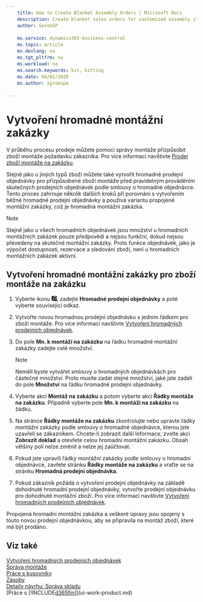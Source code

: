 ```yaml
---
    title: How to Create Blanket Assembly Orders | Microsoft Docs
    description: Create blanket sales orders for customized assembly items before periodically making the actual sales orders according to the blanket order agreement.
    author: SorenGP

    ms.service: dynamics365-business-central
    ms.topic: article
    ms.devlang: na
    ms.tgt_pltfrm: na
    ms.workload: na
    ms.search.keywords: kit, kitting
    ms.date: 04/01/2020
    ms.author: sgroespe

---
```

# Vytvoření hromadné montážní zakázky
V průběhu procesu prodeje můžete pomocí správy montáže přizpůsobit zboží montáže požadavku zákazníka. Pro více informací navštivte [Prodej zboží montáže na zakázku](assembly-how-to-sell-items-assembled-to-order.md).

Stejně jako u jiných typů zboží můžete také vytvořit hromadné prodejní objednávky pro přizpůsobené zboží montáže před pravidelným prováděním skutečných prodejních objednávek podle smlouvy o hromadné objednávce. Tento proces zahrnuje několik dalších kroků při porovnání s vytvořením běžné hromadné prodejní objednávky a používá variantu propojené montážní zakázky, což je hromadná montážní zakázka.

> [!NOTE]
> Stejně jako u všech hromadních objednávek jsou množství u hromadních montážních zakázek pouze předpovědi a nejsou funkční, dokud nejsou převedeny na skutečné montážní zakázky. Proto funkce objednávek, jako je výpočet dostupnosti, rezervace a sledování zboží, není u hromadních montážních zakázek aktivní.

## Vytvoření hromadné montážní zakázky pro zboží montáže na zakázku
1. Vyberte ikonu ![Žárovky, která otevře funkci Řekněte mi](media/ui-search/search_small.png "Řekněte mi, co chcete dělat"), zadejte **Hromadné prodejní objednávky** a poté vyberte související odkaz.
2. Vytvořte novou hromadnou prodejní objednávku s jedním řádkem pro zboží montáže. Pro více informací navštivte [Vytvoření hromadných prodejních objednávek](sales-how-to-create-blanket-sales-orders.md).
3. Do pole **Mn.  k montáži na zakázku** na řádku hromadné montážní zakázky zadejte celé množství.

   > [!NOTE]
   > Neměli byste vytvářet smlouvy o hromadných objednávkách pro částečné množství. Proto musíte zadat stejné množství, jaké jste zadali do pole **Množství** na řádku hromadné prodejní objednávky.

4. Vyberte akci **Montáž na zakázku** a potom vyberte akci **Řádky montáže na zakázku**. Případně vyberte pole **Mn.  k montáži na zakázku** na žádku.
5. Na stránce **Řádky montáže na zakázku** zkontrolujte nebo upravte řádky montážní zakázky podle smlouvy o hromadné objednávce, kterou jste uzavřeli se zákazníkem. Chcete-li zobrazit další informace, zvolte akci **Zobrazit doklad** a otevřete celou hromadní montážní zakázku. Obsah většiny polí nelze změnit a nelze jej zaúčtovat.
6. Pokud jste upravili řádky montážní zakázky podle smlouvy o hromadní objednávce, zavřete stránku **Řádky montáže na zakázku** a vraťte se na stránku **Hromadná prodejní objednávka**.
7. Pokud zákazník požádá o vytvoření prodejní objednávky na základě dohodnuté hromadní prodejní objednávky, vytvořte prodejní objednávku pro dohodnuté montážní zboží. Pro více informací navštivte [Vytvoření hromadných prodejních objednávek](sales-how-to-create-blanket-sales-orders.md).

Propojená hromadní montážní zakázka a veškeré úpravy jsou spojeny s touto novou prodejní objednávkou, aby se připravila na montáž zboží, které má být prodáno.

## Viz také
[Vytvoření hromadných prodejních objednávek](sales-how-to-create-blanket-sales-orders.md)  
[Správa montáže](assembly-assemble-items.md)  
[Práce s kusovníky](inventory-how-work-BOMs.md)  
[Zásoby](inventory-manage-inventory.md)  
[Detaily návrhu: Správa skladu](design-details-warehouse-management.md)  
[Práce s [!INCLUDE[d365fin](includes/d365fin_md.md)]](ui-work-product.md)
